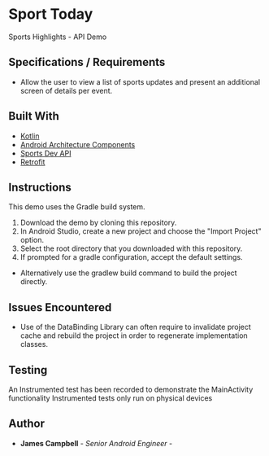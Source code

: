 # Sport Today
Sports Highlights - API Demo

## Specifications / Requirements
- Allow the user to view a list of sports updates and present an additional screen of details per event.

## Built With
* [Kotlin](https://kotlinlang.org/)
* [Android Architecture Components](https://developer.android.com/topic/libraries/architecture)
* [Sports Dev API](https://ancient-wood-1161.getsandbox.com:443/results)
* [Retrofit](https://square.github.io/retrofit/)

## Instructions
This demo uses the Gradle build system.

1. Download the demo by cloning this repository.
2. In Android Studio, create a new project and choose the "Import Project" option.
3. Select the root directory that you downloaded with this repository.
4. If prompted for a gradle configuration, accept the default settings.
- Alternatively use the gradlew build command to build the project directly.

## Issues Encountered
- Use of the DataBinding Library can often require to invalidate project cache and rebuild the project in order to regenerate implementation classes.

## Testing
An Instrumented test has been recorded to demonstrate the MainActivity functionality
Instrumented tests only run on physical devices

## Author
* **James Campbell** - *Senior Android Engineer* -